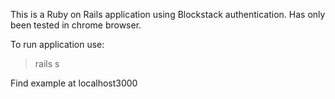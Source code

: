 This is a Ruby on Rails application using Blockstack authentication.
Has only been tested in chrome browser.

To run application use:
>rails s

Find example at localhost3000
